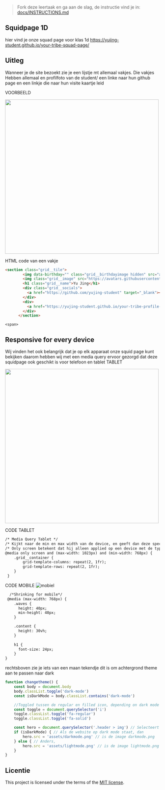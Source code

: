 > Fork deze leertaak en ga aan de slag, de instructie vind je in: [docs/INSTRUCTIONS.md](docs/INSTRUCTIONS.md)

## Squidpage 1D

hier vind je onze squad page voor klas 1d
https://yujing-student.github.io/your-tribe-squad-page/

## Uitleg
Wanneer je de site bezoekt zie je een lijstje mt allemaal vakjes.
Die vakjes Hebben allemaal en profilfoto van de student/ een linke naar hun github page en een linkje die naar hun visite kaartje leid

VOORBEELD<br>


<img src="https://github.com/yujing-student/your-tribe-squad-page/assets/144009667/5e3df269-b735-441a-bd18-c07589363c9a" width="500px">

HTML code van een vakje

``` html
<section class="grid__tile">
        <img data-birthday="" class="grid__birthdayimage hidden" src="assets/birthday.png" alt="Birthday cake!">
        <img class="grid__image" src="https://avatars.githubusercontent.com/u/100352887?v=4" alt="Github profile picture of Yu Jing.">
        <h1 class="grid__name">Yu Jing</h1>
        <div class="grid__socials">
          <a href="https://github.com/yujing-student" target="_blank"><i class="fa-brands fa-github" alt="Github logo linking to Yu Jing's profile."></i></a>
        </div>
        <div>
          <a href="https://yujing-student.github.io/your-tribe-profile-card/" target="_blank"><img src="assets/emojibutton.png" class="grid__profilecard" alt="Button shaped like a pointing finger, linking to Yu Jing's profile card."></a>
        </div>
      </section>
```

```<span>```

## Responsive for every device
Wij vinden het ook belangrijk dat je op elk apparaat onze squid page kunt bekijken daarom hebben wij met een media query ervoor gezorgd dat deze squidpage ook geschikt is voor telefoon en tablet
TABLET

<img src="https://github.com/yujing-student/your-tribe-squad-page/assets/144009667/c9034293-226e-4894-82b5-f93ed3689047" width="500px">



CODE TABLET

``` html
/* Media Query Tablet */
/* Kijkt naar de min en max width van de device, en geeft dan deze specifieke properties mee */
/* Only screen betekent dat hij alleen applied op een device met de type 'screen' en niet naar een andere type, bijv. print. */
@media only screen and (max-width: 1023px) and (min-width: 768px) {
    .grid__container {
        grid-template-columns: repeat(2, 1fr);
        grid-template-rows: repeat(2, 1fr);
    }
 }
```

CODE MOBILE
![mobiel](https://github.com/yujing-student/your-tribe-squad-page/assets/100352887/6d8b2e69-b07f-43f0-833b-fc2f2c505ca8)


``` html
  /*Shrinking for mobile*/
 @media (max-width: 768px) {
    .waves {
      height: 40px;
      min-height: 40px;
    }

    .content {
      height: 30vh;
    }
    
    h1 {
      font-size: 24px;
    }
}
```
rechtsboven zie je iets van een maan tekendje dit is om achtergrond theme aan te passen naar dark
```javascript
function changetheme() {
    const body = document.body
    body.classList.toggle('dark-mode')
    const isDarkMode = body.classList.contains('dark-mode')

    //Toggled tussen de regular en filled icon, depending on dark mode activated of niet.
    const toggle = document.querySelector('i') 
    toggle.classList.toggle('fa-regular')
    toggle.classList.toggle('fa-solid')

    const hero = document.querySelector('.header > img') // Selecteert de IMG in de header
    if (isDarkMode) { // Als de website op dark mode staat, dan
        hero.src = 'assets/darkmode.png' // is de image darkmode.png
    } else { // Anders,
        hero.src = 'assets/lightmode.png' // is de image lightmode.png
    }
}
```


## Licentie

This project is licensed under the terms of the [MIT license](./LICENSE).


